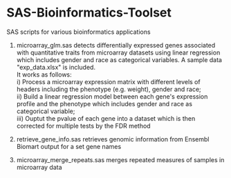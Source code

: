 # SAS-Bioinformatics-Toolset
SAS scripts for various bioinformatics applications

1) microarray_glm.sas detects differentially expressed genes associated with quantitative traits from microarray datasets
using linear regression which includes gender and race as categorical variables. A sample data "exp_data.xlsx" is included.<br />
It works as follows:<br />
   i) Process a microarray expression matrix with different levels of headers including the phenotype (e.g. weight), gender and race;<br />
   ii) Build a linear regression model between each gene's expression profile and the phenotype which includes gender and race as categorical variable;<br />
   iii) Ouptut the pvalue of each gene into a dataset which is then corrected for multiple tests by the FDR method
   
2) retrieve_gene_info.sas retrieves genomic information from Ensembl Biomart output for a set gene names

3) microarray_merge_repeats.sas merges repeated measures of samples in microarray data
